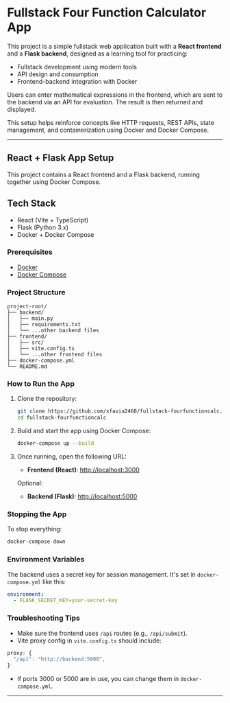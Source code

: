 # Fullstack Four Function Calculator App

This project is a simple fullstack web application built with a **React frontend** and a **Flask backend**, designed as a learning tool for practicing:

* Fullstack development using modern tools
* API design and consumption
* Frontend-backend integration with Docker

Users can enter mathematical expressions in the frontend, which are sent to the backend via an API for evaluation. The result is then returned and displayed.

This setup helps reinforce concepts like HTTP requests, REST APIs, state management, and containerization using Docker and Docker Compose.

---

## React + Flask App Setup

This project contains a React frontend and a Flask backend, running together using Docker Compose.

## Tech Stack

- React (Vite + TypeScript)
- Flask (Python 3.x)
- Docker + Docker Compose

### Prerequisites

* [Docker](https://www.docker.com/products/docker-desktop)
* [Docker Compose](https://docs.docker.com/compose/install/)

### Project Structure

```
project-root/
├── backend/
│   ├── main.py
│   ├── requirements.txt
│   └── ...other backend files
├── frontend/
│   ├── src/
│   ├── vite.config.ts
│   └── ...other frontend files
├── docker-compose.yml
└── README.md
```

### How to Run the App

1. Clone the repository:

   ```bash
   git clone https://github.com/xfavia2468/fullstack-fourfunctioncalc.git
   cd fullstack-fourfunctioncalc
   ```

2. Build and start the app using Docker Compose:

   ```bash
   docker-compose up --build
   ```

3. Once running, open the following URL:
   * **Frontend (React)**: [http://localhost:3000](http://localhost:3000)

   Optional:
   * **Backend (Flask)**: [http://localhost:5000](http://localhost:5000)

### Stopping the App

To stop everything:

```bash
docker-compose down
```

### Environment Variables

The backend uses a secret key for session management. It's set in `docker-compose.yml` like this:

```yaml
environment:
  - FLASK_SECRET_KEY=your-secret-key
```

### Troubleshooting Tips

* Make sure the frontend uses `/api` routes (e.g., `/api/submit`).
* Vite proxy config in `vite.config.ts` should include:

```ts
proxy: {
  "/api": "http://backend:5000",
}
```

* If ports 3000 or 5000 are in use, you can change them in `docker-compose.yml`.

---
